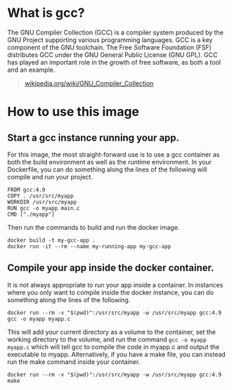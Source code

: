 # What is gcc?
The GNU Compiler Collection (GCC) is a compiler system produced by the GNU Project supporting various programming languages. GCC is a key component of the GNU toolchain. The Free Software Foundation (FSF) distributes GCC under the GNU General Public License (GNU GPL). GCC has played an important role in the growth of free software, as both a tool and an example.

> [wikipedia.org/wiki/GNU_Compiler_Collection](https://en.wikipedia.org/wiki/GNU_Compiler_Collection)

# How to use this image

## Start a gcc instance running your app.

For this image, the most straight-forward use is to use a gcc container as both the build environment as well as the runtime environment. In your Dockerfile, you can do something along the lines of the following will compile and run your project.

    FROM gcc:4.9
    COPY . /usr/src/myapp
    WORKDIR /usr/src/myapp
    RUN gcc -o myapp main.c
    CMD ["./myapp"]

Then run the commands to build and run the docker image.

    docker build -t my-gcc-app .
    docker run -it --rm --name my-running-app my-gcc-app

## Compile your app inside the docker container.

It is not always appropriate to run your app inside a container. In instances where you only want to compile inside the docker instance, you can do something along the lines of the following.

    docker run --rm -v "$(pwd)":/usr/src/myapp -w /usr/src/myapp gcc:4.9 gcc -o myapp myapp.c

This will add your current directory as a volume to the container, set the working directory to the volume, and run the command `gcc -o myapp myapp.c` which will tell gcc to compile the code in myapp.c and output the executable to myapp. Alternatively, if you have a make file, you can instead run the make command inside your container.

    docker run --rm -v "$(pwd)":/usr/src/myapp -w /usr/src/myapp gcc:4.9 make
